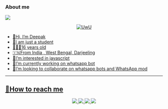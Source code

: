 ### About me 

<a href='https://www.linkpicture.com/view.php?img=LPic63e3b899cd5f81214698527'><img src='https://www.linkpicture.com/q/IMG_20230208_202809.jpg' type='image'></a>

<p align="center">
  <a href="https://github.com/DGDEEPAK"><img src="http://readme-typing-svg.herokuapp.com?color=FFFFFF&center=true&vCenter=true&multiline=false&lines=Dream+Guy+Deepak;Follow+My+Github" alt="UwU">
</p>

- 👋Hi, I’m Deepak
- 🙋I am just a student
- 👨🏻‍🦱16 years old
- 🇮🇳From India , West Bengal, Darjeeling 
- 🤩I’m interested in javascript
- 🔭I’m currently working on whatsapp bot
- 👯I’m looking to collaborate on whatsapp bots and WhatsApp mod 

-------

## 🙋How to reach me
<p align="center">
<a href="https://instagram.com/deepak_gupta_2006/"><img src="https://img.shields.io/badge/Follow Deepak-ff000000?style=for-the-badge&logo=instagram&logoColor=ff000000" />
<a href="https://wa.me/918348225320"><img src="https://img.shields.io/badge/Contact Deepak-25D366?style=for-the-badge&logo=whatsapp&logoColor=white" />
<a href="https://chat.whatsapp.com/KguOo9XsRTW2iESYuHzVX1"><img src="https://img.shields.io/badge/Join Official GC-25D366?style=for-the-badge&logo=whatsapp&logoColor=white" />
<a href="https://youtube.com/@dreamguydeepak"><img src="https://img.shields.io/badge/Subscribe Deepak-ff0000?style=for-the-badge&logo=youtube&logoColor=ff000000&link=https://youtube.com/@dreamguydeepak" /><br>
</p>
